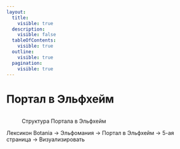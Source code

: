```yaml
---
layout:
  title:
    visible: true
  description:
    visible: false
  tableOfContents:
    visible: true
  outline:
    visible: true
  pagination:
    visible: true
---
```


# Портал в Эльфхейм



<figure><img src="https://media.discordapp.net/attachments/1132765303110127717/1142532941822566481/-1.png" alt=""><figcaption><p>Структура Портала в Эльфхейм</p></figcaption></figure>

Лексикон Botania -> Эльфомания -> Портал в Эльфхейм -> 5-ая страница -> Визуализировать
